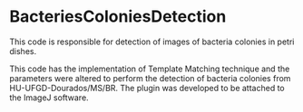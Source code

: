 # BacteriesColoniesDetection
This code is responsible for detection of images of bacteria colonies in petri dishes.

This code has the implementation of Template Matching technique and the parameters were altered to perform the detection of bacteria colonies from HU-UFGD-Dourados/MS/BR. 
The plugin was developed to be attached to the ImageJ software. 


